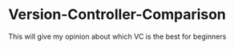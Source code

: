 # Version-Controller-Comparison
This will give my opinion about which VC is the best for beginners   
